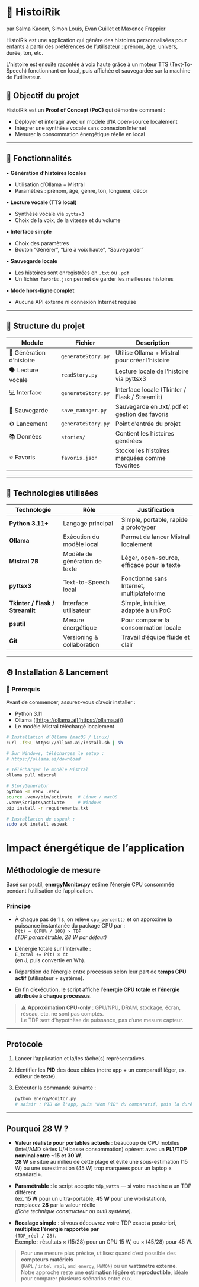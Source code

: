 # 📜 HistoiRik  
par Salma Kacem, Simon Louis, Evan Guillet et Maxence Frappier

HistoiRik est une application qui génère des histoires personnalisées pour enfants à partir des préférences de l’utilisateur : prénom, âge, univers, durée, ton, etc.

L’histoire est ensuite racontée à voix haute grâce à un moteur TTS (Text-To-Speech) fonctionnant en local, puis affichée et sauvegardée sur la machine de l’utilisateur.

## 🎯 Objectif du projet

HistoiRik est un **Proof of Concept (PoC)** qui démontre comment :
- Déployer et interagir avec un modèle d’IA open-source localement  
- Intégrer une synthèse vocale sans connexion Internet   
- Mesurer la consommation énergétique réelle en local  

---

## 🧩 Fonctionnalités

• **Génération d’histoires locales**
- Utilisation d’Ollama + Mistral  
- Paramètres : prénom, âge, genre, ton, longueur, décor  

• **Lecture vocale (TTS local)**
- Synthèse vocale via `pyttsx3`  
- Choix de la voix, de la vitesse et du volume  

• **Interface simple**
- Choix des paramètres  
- Bouton “Générer”, “Lire à voix haute”, “Sauvegarder”  

• **Sauvegarde locale**
- Les histoires sont enregistrées en `.txt` ou `.pdf`  
- Un fichier `favoris.json` permet de garder les meilleures histoires  

• **Mode hors-ligne complet**
- Aucune API externe ni connexion Internet requise  

---

## 🧱 Structure du projet

| Module | Fichier | Description |
|--------|----------|-------------|
| 🧠 Génération d’histoire | `generateStory.py` | Utilise Ollama + Mistral pour créer l’histoire |
| 🗣️ Lecture vocale | `readStory.py` | Lecture locale de l’histoire via pyttsx3 |
| 💻 Interface | `generateStory.py` | Interface locale (Tkinter / Flask / Streamlit) |
| 💾 Sauvegarde | `save_manager.py` | Sauvegarde en .txt/.pdf et gestion des favoris |
| ⚙️ Lancement | `generateStory.py` | Point d’entrée du projet |
| 📚 Données | `stories/` | Contient les histoires générées |
| ⭐ Favoris | `favoris.json` | Stocke les histoires marquées comme favorites |

---

## 🧠 Technologies utilisées

| Technologie | Rôle | Justification |
|--------------|------|----------------|
| **Python 3.11+** | Langage principal | Simple, portable, rapide à prototyper |
| **Ollama** | Exécution du modèle local | Permet de lancer Mistral localement |
| **Mistral 7B** | Modèle de génération de texte | Léger, open-source, efficace pour le texte |
| **pyttsx3** | Text-to-Speech local | Fonctionne sans Internet, multiplateforme |
| **Tkinter / Flask / Streamlit** | Interface utilisateur | Simple, intuitive, adaptée à un PoC |
| **psutil** | Mesure énergétique | Pour comparer la consommation locale |
| **Git** | Versioning & collaboration | Travail d’équipe fluide et clair |

---

## ⚙️ Installation & Lancement

### 🧱 Prérequis

Avant de commencer, assurez-vous d’avoir installer :

- Python 3.11
- Ollama ([https://ollama.ai](https://ollama.ai))  
- Le modèle Mistral téléchargé localement  

```bash
# Installation d’Ollama (macOS / Linux)
curl -fsSL https://ollama.ai/install.sh | sh

# Sur Windows, téléchargez le setup :
# https://ollama.ai/download

# Télécharger le modèle Mistral
ollama pull mistral

# StoryGenerator
python -m venv .venv
source .venv/bin/activate  # Linux / macOS
.venv\Scripts\activate     # Windows
pip install -r requirements.txt

# Installation de espeak :
sudo apt install espeak
```

# Impact énergétique de l’application

## Méthodologie de mesure

Basé sur psutil,  **energyMonitor.py** estime l’énergie CPU consommée pendant l’utilisation de l’application.

### Principe

- À chaque pas de 1 s, on relève `cpu_percent()` et on approxime la puissance instantanée du package CPU par :  
  `P(t) ≈ (CPU% / 100) × TDP`  
  _(TDP paramétrable, 28 W par défaut)_

- L’énergie totale sur l’intervalle :  
  `E_total += P(t) × Δt`  
  (en J, puis convertie en Wh).

- Répartition de l’énergie entre processus selon leur part de **temps CPU actif** (utilisateur + système).

- En fin d’exécution, le script affiche l’**énergie CPU totale** et l’**énergie attribuée à chaque processus**.

> ⚠️ **Approximation CPU-only** : GPU/NPU, DRAM, stockage, écran, réseau, etc. ne sont pas comptés.  
> Le TDP sert d’hypothèse de puissance, pas d’une mesure capteur.

---

## Protocole

1. Lancer l’application et la/les tâche(s) représentatives.  
2. Identifier les **PID** des deux cibles (notre app + un comparatif léger, ex. éditeur de texte).  
3. Exécuter la commande suivante :  

   ```bash
   python energyMonitor.py
   # saisir : PID de l'app, puis "Nom PID" du comparatif, puis la durée (ex. 60 s)
   ```

---

## Pourquoi 28 W ?

- **Valeur réaliste pour portables actuels** : beaucoup de CPU mobiles (Intel/AMD séries U/H basse consommation) opèrent avec un **PL1/TDP nominal entre ~15 et 30 W**.  
  **28 W** se situe au milieu de cette plage et évite une sous-estimation (15 W) ou une surestimation (45 W) trop marquées pour un laptop « standard ».

- **Paramétrable** : le script accepte `tdp_watts` — si votre machine a un TDP différent  
  (ex. **15 W** pour un ultra-portable, **45 W** pour une workstation), remplacez **28** par la valeur réelle  
  _(fiche technique constructeur ou outil système)_.

- **Recalage simple** : si vous découvrez votre TDP exact a posteriori, **multipliez l’énergie rapportée par**  
  `(TDP_réel / 28)`.  
  Exemple : résultats × (15/28) pour un CPU 15 W, ou × (45/28) pour 45 W.

> Pour une mesure plus précise, utilisez quand c’est possible des **compteurs matériels**  
> (`RAPL` / `intel_rapl`, `amd_energy`, `HWMON`) ou un **wattmètre externe**.  
> Notre approche reste une **estimation légère et reproductible**, idéale pour comparer plusieurs scénarios entre eux.
